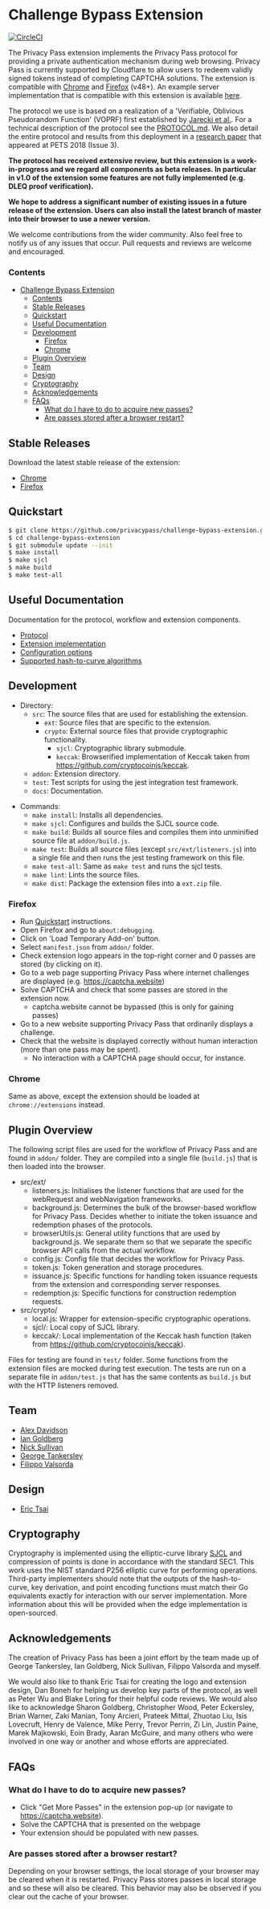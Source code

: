 # Challenge Bypass Extension

[![CircleCI](https://circleci.com/gh/privacypass/challenge-bypass-extension.svg?style=svg)](https://circleci.com/gh/privacypass/challenge-bypass-extension)

The Privacy Pass extension implements the Privacy Pass protocol for providing a
private authentication mechanism during web browsing. Privacy Pass is
currently supported by Cloudflare to allow users to redeem validly signed tokens
instead of completing CAPTCHA solutions. The extension is compatible with
[Chrome](https://chrome.google.com/webstore/detail/privacy-pass/ajhmfdgkijocedmfjonnpjfojldioehi)
and [Firefox](https://addons.mozilla.org/en-US/firefox/addon/privacy-pass/)
(v48+). An example server implementation that is compatible with this extension
is available [here](https://github.com/privacypass/challenge-bypass-server).

The protocol we use is based on a realization of a 'Verifiable, Oblivious
Pseudorandom Function' (VOPRF) first established by [Jarecki et
al.](https://eprint.iacr.org/2014/650.pdf). For a technical description of the
protocol see the [PROTOCOL.md](docs/PROTOCOL.md). We also detail the entire
protocol and results from this deployment in a [research
paper](https://content.sciendo.com/view/journals/popets/2018/3/article-p164.xml)
that appeared at PETS 2018 (Issue 3).

__The protocol has received extensive review, but this extension is a
work-in-progress and we regard all components as beta releases. In particular in
v1.0 of the extension some features are not fully implemented (e.g. DLEQ proof
verification).__

__We hope to address a significant number of existing issues in a future release
of the extension. Users can also install the latest branch of master into their
browser to use a newer version.__

We welcome contributions from the wider community. Also feel free to notify us
of any issues that occur. Pull requests and reviews are welcome and encouraged.

### Contents

- [Challenge Bypass Extension](#challenge-bypass-extension)
    - [Contents](#contents)
  - [Stable Releases](#stable-releases)
  - [Quickstart](#quickstart)
  - [Useful Documentation](#useful-documentation)
  - [Development](#development)
    - [Firefox](#firefox)
    - [Chrome](#chrome)
  - [Plugin Overview](#plugin-overview)
  - [Team](#team)
  - [Design](#design)
  - [Cryptography](#cryptography)
  - [Acknowledgements](#acknowledgements)
  - [FAQs](#faqs)
    - [What do I have to do to acquire new passes?](#what-do-i-have-to-do-to-acquire-new-passes)
    - [Are passes stored after a browser restart?](#are-passes-stored-after-a-browser-restart)

## Stable Releases

Download the latest stable release of the extension:
-   [Chrome](https://chrome.google.com/webstore/detail/privacy-pass/ajhmfdgkijocedmfjonnpjfojldioehi)
-   [Firefox](https://addons.mozilla.org/en-US/firefox/addon/privacy-pass/)

## Quickstart

```sh
$ git clone https://github.com/privacypass/challenge-bypass-extension.git
$ cd challenge-bypass-extension
$ git submodule update --init
$ make install
$ make sjcl
$ make build
$ make test-all
```

## Useful Documentation

Documentation for the protocol, workflow and extension components.

*   [Protocol](docs/PROTOCOL.md)
*   [Extension implementation](docs/EXT_PROTOCOL_IMPL.md)
*   [Configuration options](docs/CONFIG.md)
*   [Supported hash-to-curve algorithms](docs/HASH_TO_CURVE.md)

## Development

*   Directory:
    -   `src`: The source files that are used for establishing the extension.
        -   `ext`: Source files that are specific to the extension.
        -   `crypto`: External source files that provide cryptographic functionality.
            -   `sjcl`: Cryptographic library submodule.
            -   `keccak`: Browserified implementation of Keccak taken from <https://github.com/cryptocoinjs/keccak>.
    -   `addon`: Extension directory.
    -   `test`: Test scripts for using the jest integration test framework.
    -   `docs`: Documentation.
-   Commands:
    -   `make install`: Installs all dependencies.
    -   `make sjcl`: Configures and builds the SJCL source code.
    -   `make build`: Builds all source files and compiles them into unminified source file at `addon/build.js`.
    -   `make test`: Builds all source files (except `src/ext/listeners.js`) into a single file and then runs the jest testing framework on this file.
    -   `make test-all`: Same as `make test` and runs the sjcl tests.
    -   `make lint`: Lints the source files.
    -   `make dist`: Package the extension files into a `ext.zip` file.

### Firefox

-   Run [Quickstart](#quickstart) instructions.
-   Open Firefox and go to `about:debugging`.
-   Click on 'Load Temporary Add-on' button.
-   Select `manifest.json` from `addon/` folder.
-   Check extension logo appears in the top-right corner and 0 passes are stored (by clicking on it).
-   Go to a web page supporting Privacy Pass where internet challenges are   displayed (e.g. <https://captcha.website>)
-   Solve CAPTCHA and check that some passes are stored in the extension now.
    -   captcha.website cannot be bypassed (this is only for gaining passes)
-   Go to a new website supporting Privacy Pass that ordinarily displays a challenge.
-   Check that the website is displayed correctly without human interaction (more than one pass may be spent).
    -   No interaction with a CAPTCHA page should occur, for instance.

### Chrome

Same as above, except the extension should be loaded at `chrome://extensions`
instead.

## Plugin Overview

The following script files are used for the workflow of Privacy Pass and are
found in `addon/` folder. They are compiled into a single file (`build.js`)
that is then loaded into the browser.

*   src/ext/
    -   listeners.js: Initialises the listener functions that are used for the webRequest and webNavigation frameworks.
    -   background.js: Determines the bulk of the browser-based workflow for Privacy Pass. Decides whether to initiate the token issuance and redemption phases of the protocols.
    -   browserUtils.js: General utility functions that are used by background.js. We separate them so that we separate the specific browser API calls from the actual workflow.
    -   config.js: Config file that decides the workflow for Privacy Pass.
    -   token.js: Token generation and storage procedures.
    -   issuance.js: Specific functions for handling token issuance requests from the extension and corresponding server responses.
    -   redemption.js: Specific functions for construction redemption requests.
*   src/crypto/
    -   local.js: Wrapper for extension-specific cryptographic operations.
    -   sjcl/: Local copy of SJCL library.
    -   keccak/: Local implementation of the Keccak hash function (taken from <https://github.com/cryptocoinjs/keccak>).

Files for testing are found in `test/` folder. Some functions from the extension files are mocked during test execution. The tests are run on a separate file in `addon/test.js` that has the same contents as `build.js` but with the HTTP listeners removed.

## Team

*   [Alex Davidson](https://alxdavids.xyz)
*   [Ian Goldberg](https://cs.uwaterloo.ca/~iang/)
*   [Nick Sullivan](https://github.com/grittygrease)
*   [George Tankersley](https://gtank.cc)
*   [Filippo Valsorda](https://github.com/filosottile)

## Design

*   [Eric Tsai](https://github.com/eetom)

## Cryptography

Cryptography is implemented using the elliptic-curve library
[SJCL](https://github.com/bitwiseshiftleft/sjcl) and compression of points is
done in accordance with the standard SEC1. This work uses the NIST standard P256
elliptic curve for performing operations. Third-party implementers should note
that the outputs of the hash-to-curve, key derivation, and point encoding
functions must match their Go equivalents exactly for interaction with our
server implementation. More information about this will be provided when the
edge implementation is open-sourced.

## Acknowledgements

The creation of Privacy Pass has been a joint effort by the team made up of
George Tankersley, Ian Goldberg, Nick Sullivan, Filippo Valsorda and myself.

We would also like to thank Eric Tsai for creating the logo and extension
design, Dan Boneh for helping us develop key parts of the protocol, as well as
Peter Wu and Blake Loring for their helpful code reviews. We would also like to
acknowledge Sharon Goldberg, Christopher Wood, Peter Eckersley, Brian Warner,
Zaki Manian, Tony Arcieri, Prateek Mittal, Zhuotao Liu, Isis Lovecruft, Henry de
Valence, Mike Perry, Trevor Perrin, Zi Lin, Justin Paine, Marek Majkowski, Eoin
Brady, Aaran McGuire, and many others who were involved in one way or another
and whose efforts are appreciated.

## FAQs

### What do I have to do to acquire new passes?

*   Click "Get More Passes" in the extension pop-up (or navigate to <https://captcha.website>).
*   Solve the CAPTCHA that is presented on the webpage
*   Your extension should be populated with new passes.

### Are passes stored after a browser restart?

Depending on your browser settings, the local storage of your browser may be
cleared when it is restarted. Privacy Pass stores passes in local storage and so
these will also be cleared. This behavior may also be observed if you clear out
the cache of your browser.
